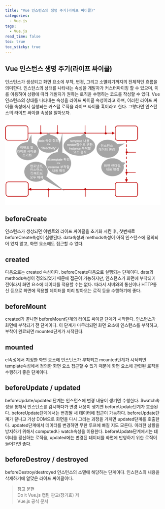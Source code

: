 ```yaml
---
title: "Vue 인스턴스의 생명 주기(라이프 싸이클)"
categories:
  - Vue.js
tags:
  - Vue.js
read_time: false
toc: true
toc_sticky: true
---
```


## Vue 인스턴스 생명 주기(라이프 싸이클)

인스턴스가 생성되고 화면 요소에 부착, 변경, 그리고 소멸되기까지의 전체적인 흐름을 의미한다. 인스턴스의 상태를 나타내는 속성을 개발자가 커스터마이징 할 수 있으며, 이를 이용하여 상황에 따라 개발자가 원하는 로직을 수행하는 코드를 작성할 수 있다. Vue 인스턴스의 상태를 나타내는 속성을 라이프 싸이클 속성이라고 하며, 이러한 라이프 싸이클 속성에서 실행되는 커스텀 로직을 라이프 싸이클 훅이라고 한다.
그렇다면 인스턴스의 라이프 싸이클 속성을 알아보자.

<img src="/assets/img/vue/instancelifecycle.png">

## beforeCreate

인스턴스가 생성되면 이벤트와 라이프 싸이클을 초기화 시킨 후, 첫번째로 beforeCreate속성이 실행된다. data속성과 methods속성이 아직 인스턴스에 정의되어 있지 않고, 화면 요소에도 접근할 수 없다.

## created

다음으로는 created 속성이다. beforeCreate다음으로 실행되는 단계이다. data와 methods속성이 정의되었기 때문에 접근이 가능하지만, 인스턴스가 화면에 부착되기 전이라서 화면 요소에 데이터를 적용할 수는 없다. 따라서 서버와의 통신이나 HTTP통신 등으로 화면에 적용할 데이터를 미리 받아오는 로직 등을 수행하기에 좋다.

## beforeMount

created가 끝나면 beforeMount단계의 라이프 싸이클 단계가 시작한다. 인스턴스가 화면에 부착되기 전 단계이다.
이 단계가 마무리되면 화면 요소에 인스턴스를 부착하고, 부착이 완료되면 mounted단계가 시작된다.

## mounted

el속성에서 지정한 화면 요소에 인스턴스가 부착되고 mounted단계가 시작되면 template속성에서 정의한 화면 요소 접근할 수 있기 때문에 화면 요소에 관련된 로직을 수행하기 좋은 단계이다.

## beforeUpdate / updated

beforeUpdate/updated 단계는 인스턴스에 변경 내용이 생기면 수행한다. \$watch속성을 통해서 인스턴스를 감시하다가 변경 내용이 생기면 beforeUpdate단계가 호출된다. beforeUpdate단계에서는 변경될 새 데이터에 접근이 가능하다. beforeUpdate단계가 끝나고 가상 DOM으로 화면을 다시 그리는 과정을 거치면 updated단계를 호출한다. updated단계에서 데이터를 변경하면 무한 루프에 빠질 지도 모른다. 이러한 상황을 방지하기 위해서 computed나 watch속성을 이용한다. beforeUpdate단계에서는 데이터를 갱신하는 로직을, updated에는 변경된 데이터를 화면에 반영하기 위한 로직이 들어가면 좋다.

## beforeDestroy / destroyed

beforeDestroy/destroyed 인스턴스의 소멸에 해당하는 단계이다. 인스턴스의 내용을 삭제하기에 알맞은 라이프 싸이클이다.

> 참고 문헌<br>
> Do it Vue.js 캡틴 판교(장기효) 저<br>
> Vue.js 공식 문서
